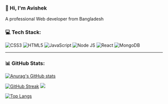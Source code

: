 ### 👋 Hi, I'm Avishek

A professional Web developer from Bangladesh

### 💻 Tech Stack:
![CSS3](https://img.shields.io/badge/css3-%231572B6.svg?style=for-the-badge&logo=css3&logoColor=white)
![HTML5](https://img.shields.io/badge/html5-%23E34F26.svg?style=for-the-badge&logo=html5&logoColor=white)
![JavaScript](https://img.shields.io/badge/javascript-%23323330.svg?style=for-the-badge&logo=javascript&logoColor=%23F7DF1E)
![Node JS](https://img.shields.io/badge/Node.js-339933?style=for-the-badge&logo=nodedotjs&logoColor=white)
![React](https://img.shields.io/badge/react-%2320232a.svg?style=for-the-badge&logo=react&logoColor=%2361DAFB)
![MongoDB](https://img.shields.io/badge/MongoDB-4EA94B?style=for-the-badge&logo=mongodb&logoColor=white)

---

### 📊 GitHub Stats:

[![Anurag's GitHub stats](https://github-readme-stats.vercel.app/api?username=Avishek02&show_icons=true&theme=radical)](https://github.com/anuraghazra/github-readme-stats)

[![GitHub Streak](https://github-readme-streak-stats.herokuapp.com/?user=Avishek02&theme=dark&hide_border=true)](https://git.io/streak-stats)
![](https://nirzak-streak-stats.vercel.app/?user=aktar86&theme=dark&hide_border=false)<br/>


[![Top Langs](https://github-readme-stats.vercel.app/api/top-langs/?username=Avishek02&layout=compact&theme=radical)](https://github.com/anuraghazra/github-readme-stats)




